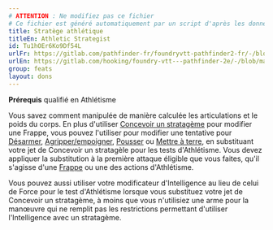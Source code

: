 ```yaml
---
# ATTENTION : Ne modifiez pas ce fichier
# Ce fichier est généré automatiquement par un script d'après les données du module Foundry VTT officiel et de sa traduction
title: Stratège athlétique
titleEn: Athletic Strategist
id: Tu1hOEr6Ko9Df54L
urlFr: https://gitlab.com/pathfinder-fr/foundryvtt-pathfinder2-fr/-/blob/master/data/feats/Tu1hOEr6Ko9Df54L.htm
urlEn: https://gitlab.com/hooking/foundry-vtt---pathfinder-2e/-/blob/master/packs/data/feats.db/athletic-strategist.json
group: feats
layout: dons
---
```

**Prérequis** qualifié en Athlétisme

Vous savez comment manipulée de manière calculée les articulations et le poids du corps. En plus d'utiliser [Concevoir un stratagème](../actions/concevoir-un-stratagème.md) pour modifier une Frappe, vous pouvez l'utiliser pour modifier une tentative pour [Désarmer](../actions/désarmer.md), [Agripper/empoigner](../actions/saisir.md), [Pousser](../actions/pousser.md) ou [Mettre à terre](../actions/croc-en-jambe.md), en substituant votre jet de Concevoir un stratagèle pour les tests d'Athlétisme. Vous devez appliquer la substitution à la première attaque éligible que vous faites, qu'il s'agisse d'une [Frappe](../actions/frapper.md) ou une des actions d'Athlétisme.

Vous pouvez aussi utiliser votre modificateur d'Intelligence au lieu de celui de Force pour le test d'Athlétisme lorsque vous substituez votre jet de Concevoir un stratagème, à moins que vous n'utilisiez une arme pour la manœuvre qui ne remplit pas les restrictions permettant d'utiliser l'Intelligence avec un stratagème.


